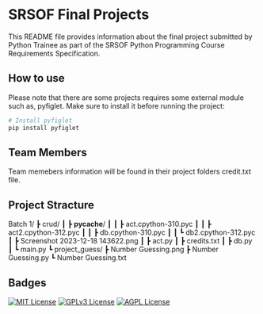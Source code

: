 
# SRSOF Final Projects

This README file provides information about the final project submitted by Python Trainee as part of the SRSOF Python Programming Course Requirements Specification.


## How to use

Please note that there are some projects requires some external module such as, pyfiglet. Make sure to install it before running the project:

```bash
# Install pyfiglet
pip install pyfiglet

```
## Team Members
Team memebers information will be found in their project folders credit.txt file.

## Project Stracture
Batch 1/
┣ crud/
┃ ┣ __pycache__/
┃ ┃ ┣ act.cpython-310.pyc
┃ ┃ ┣ act2.cpython-312.pyc
┃ ┃ ┣ db.cpython-310.pyc
┃ ┃ ┗ db2.cpython-312.pyc
┃ ┣ Screenshot 2023-12-18 143622.png
┃ ┣ act.py
┃ ┣ credits.txt
┃ ┣ db.py
┃ ┗ main.py
┗ project_guess/
  ┣ Number Guessing.png
  ┣ Number Guessing.py
  ┗ Number Guessing.txt

## Badges


[![MIT License](https://img.shields.io/badge/License-MIT-green.svg)](https://choosealicense.com/licenses/mit/)
[![GPLv3 License](https://img.shields.io/badge/License-GPL%20v3-yellow.svg)](https://opensource.org/licenses/)
[![AGPL License](https://img.shields.io/badge/license-AGPL-blue.svg)](http://www.gnu.org/licenses/agpl-3.0)


